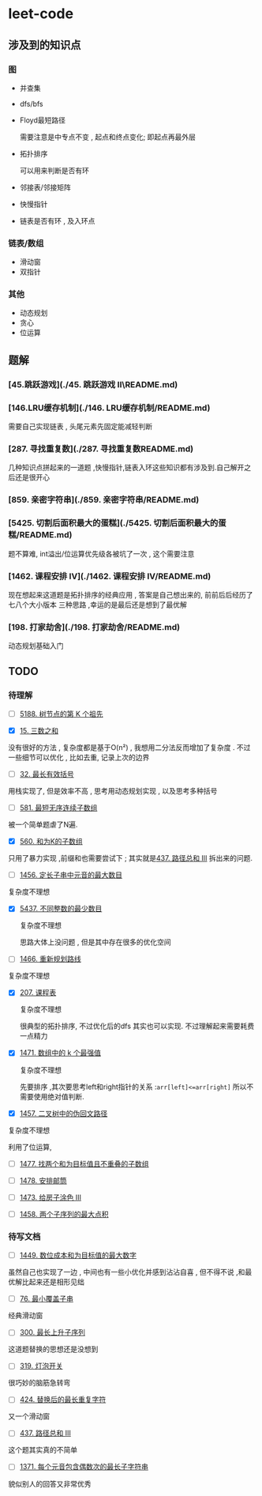 # leet-code
## 涉及到的知识点

### 图

* 并查集

* dfs/bfs

* Floyd最短路径

  需要注意是中专点不变 , 起点和终点变化; 即起点再最外层

* 拓扑排序

  可以用来判断是否有环

* 邻接表/邻接矩阵

* 快慢指针

* 链表是否有环 , 及入环点

### 链表/数组

* 滑动窗
* 双指针

### 其他

* 动态规划
* 贪心
* 位运算

## 题解

### [45.跳跃游戏](./45. 跳跃游戏 II\README.md)

### [146.LRU缓存机制](./146. LRU缓存机制/README.md)

需要自己实现链表 , 头尾元素先固定能减轻判断

### [287. 寻找重复数](./287. 寻找重复数README.md)

几种知识点拼起来的一道题 ,快慢指针,链表入环这些知识都有涉及到.自己解开之后还是很开心

### [859. 亲密字符串](./859. 亲密字符串/README.md)

### [5425. 切割后面积最大的蛋糕](./5425. 切割后面积最大的蛋糕/README.md)

题不算难, int溢出/位运算优先级各被坑了一次 , 这个需要注意

### [1462. 课程安排 IV](./1462. 课程安排 IV/README.md)

现在想起来这道题是拓扑排序的经典应用 , 答案是自己想出来的, 前前后后经历了七八个大小版本 三种思路 ,幸运的是最后还是想到了最优解

### [198. 打家劫舍](./198. 打家劫舍/README.md)

动态规划基础入门

## TODO

### 待理解

- [ ]  [5188. 树节点的第 K 个祖先](https://leetcode-cn.com/problems/kth-ancestor-of-a-tree-node/)

- [x]  [15. 三数之和](https://leetcode-cn.com/problems/3sum/)

  没有很好的方法 , 复杂度都是基于O(n²) , 我想用二分法反而增加了复杂度 . 不过一些细节可以优化 , 比如去重, 记录上次的边界

- [ ]  [32. 最长有效括号](https://leetcode-cn.com/problems/longest-valid-parentheses/)

  用栈实现了, 但是效率不高 , 思考用动态规划实现 , 以及思考多种括号

- [ ]  [581. 最短无序连续子数组](https://leetcode-cn.com/problems/shortest-unsorted-continuous-subarray/)

  被一个简单题虐了N遍. 

- [x]  [560. 和为K的子数组](https://leetcode-cn.com/problems/subarray-sum-equals-k/)

  只用了暴力实现 ,前缀和也需要尝试下 ; 其实就是[437. 路径总和 III](https://leetcode-cn.com/problems/path-sum-iii/) 拆出来的问题.

- [ ]  [1456. 定长子串中元音的最大数目](https://leetcode-cn.com/problems/maximum-number-of-vowels-in-a-substring-of-given-length/)

  复杂度不理想

- [x] [5437. 不同整数的最少数目](https://leetcode-cn.com/problems/least-number-of-unique-integers-after-k-removals/)

  复杂度不理想 

  思路大体上没问题 , 但是其中存在很多的优化空间

- [ ]  [1466. 重新规划路线](https://leetcode-cn.com/problems/reorder-routes-to-make-all-paths-lead-to-the-city-zero/)

  复杂度不理想

- [x] [207. 课程表](https://leetcode-cn.com/problems/course-schedule/)

  复杂度不理想

  很典型的拓扑排序, 不过优化后的dfs 其实也可以实现. 不过理解起来需要耗费一点精力

- [x] [1471. 数组中的 k 个最强值](https://leetcode-cn.com/problems/the-k-strongest-values-in-an-array/)

  复杂度不理想

  先要排序 ,其次要思考left和right指针的关系 :`arr[left]<=arr[right]` 所以不需要使用绝对值判断.

- [x]  [1457. 二叉树中的伪回文路径](https://leetcode-cn.com/problems/pseudo-palindromic-paths-in-a-binary-tree/)

  复杂度不理想
  
  利用了位运算, 
  
- [ ] [1477. 找两个和为目标值且不重叠的子数组](https://leetcode-cn.com/problems/find-two-non-overlapping-sub-arrays-each-with-target-sum/)

- [ ] [1478. 安排邮筒](https://leetcode-cn.com/problems/allocate-mailboxes/)

- [ ] [1473. 给房子涂色 III](https://leetcode-cn.com/problems/paint-house-iii/)

- [ ]  [1458. 两个子序列的最大点积](https://leetcode-cn.com/problems/max-dot-product-of-two-subsequences/)


### 待写文档

- [ ]  [1449. 数位成本和为目标值的最大数字](https://leetcode-cn.com/problems/form-largest-integer-with-digits-that-add-up-to-target/)

  虽然自己也实现了一边 , 中间也有一些小优化并感到沾沾自喜 , 但不得不说 ,和最优解比起来还是相形见绌

- [ ]  [76. 最小覆盖子串](https://leetcode-cn.com/problems/minimum-window-substring/)

  经典滑动窗

- [ ]  [300. 最长上升子序列](https://leetcode-cn.com/problems/longest-increasing-subsequence/)

  这道题替换的思想还是没想到

- [ ]  [319. 灯泡开关](https://leetcode-cn.com/problems/bulb-switcher/)

  很巧妙的脑筋急转弯

- [ ]  [424. 替换后的最长重复字符](https://leetcode-cn.com/problems/longest-repeating-character-replacement/)

  又一个滑动窗

- [ ]  [437. 路径总和 III](https://leetcode-cn.com/problems/path-sum-iii/)

  这个题其实真的不简单

- [ ]  [1371. 每个元音包含偶数次的最长子字符串](https://leetcode-cn.com/problems/find-the-longest-substring-containing-vowels-in-even-counts/)

  貌似别人的回答又非常优秀
